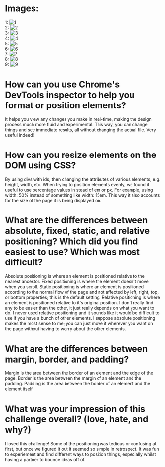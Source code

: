 <h1>Images:</h1>

1: ![1](imgs/devtools-1.png)  
2: ![2](imgs/devtools-2.png)  
3: ![3](imgs/devtools-3.png)  
4: ![4](imgs/devtools-4.png)  
5: ![5](imgs/devtools-5.png)  
6: ![6](imgs/devtools-6.png)  
7: ![7](imgs/devtools-7.png)  
8: ![8](imgs/devtools-8.png)  
9: ![9](imgs/devtools-9.png)  


<h1>How can you use Chrome's DevTools inspector to help you format or position elements?</h1>

It helps you view any changes you make in real-time, making the design process much more fluid and experimental. This way, you can change things and see immediate results, all without changing the actual file. Very useful indeed!

<h1>How can you resize elements on the DOM using CSS?</h1>

By using divs with ids, then changing the attributes of various elements, e.g. height, width, etc. When trying to position elements evenly, we found it useful to use percentage values in stead of em or px. For example, using width: 50% instead of something like width: 15em. This way it also accounts for the size of the page it is being displayed on.

<h1>What are the differences between absolute, fixed, static, and relative positioning? Which did you find easiest to use? Which was most difficult?</h1>

Absolute positioning is where an element is positioned relative to the nearest ancestor. Fixed positioning is where the element doesn't move when you scroll. Static positioning is where an element is positioned according to the normal flow of the page and not affected by left, right, top, or bottom properties; this is the default setting. Relative positioning is where an element is positioned relative to it's original position. I don't really find any to be easier than the other, it just really depends on what you want to do. I never used relative positioning and it sounds like it would be difficult to use if you have a bunch of other elements. I suppose absolute positioning makes the most sense to me; you can just move it wherever you want on the page without having to worry about the other elements.

<h1>What are the differences between margin, border, and padding?</h1>

Margin is the area between the border of an element and the edge of the page. Border is the area between the margin of an element and the padding. Padding is the area between the border of an element and the element itself.

<h1>What was your impression of this challenge overall? (love, hate, and why?)</h1>

I loved this challenge! Some of the positioning was tedious or confusing at first, but once we figured it out it seemed so simple in retrospect. It was fun to experiement and find different ways to position things, especially whilst having a partner to bounce ideas off of.